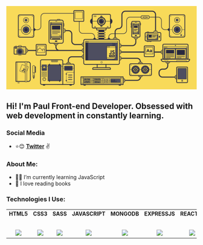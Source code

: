 ![](https://github.com/developaul/developaul/blob/master/javascript.gif)

## Hi! I'm Paul Front-end Developer. Obsessed with web development in constantly learning.

### Social Media

* :star::blush:  **[Twitter](https://twitter.com/developaul)** :v:


### About Me:

- 👨‍💻 I’m currently learning JavaScript
- :book: I love reading books


### Technologies I Use:
<table>
  <tbody>
    <tr valign="top">
      <td width="20%" align="center">
        <span><strong>HTML5</strong></span><br><br><br>
        <img height="64px" src="https://cdn.svgporn.com/logos/html-5.svg">
      </td>
      <td width="20%" align="center">
        <span><strong>CSS3</strong></span><br><br><br>
        <img height="64px" src="https://cdn.svgporn.com/logos/css-3.svg">
      </td>
      <td width="20%" align="center">
        <span><strong>SASS</strong></span><br><br><br>
        <img height="64px" src="https://cdn.svgporn.com/logos/sass.svg">
      </td>
      <td width="20%" align="center">
        <span><strong>JAVASCRIPT</strong></span><br><br><br>
        <img height="64px" src="https://cdn.svgporn.com/logos/javascript.svg">
      </td>
      <td width="20%" align="center">
        <span><strong>MONGODB</strong></span><br><br><br>
        <img height="64px" src="https://cdn.svgporn.com/logos/mongodb.svg">
      </td>
      <td width="20%" align="center">
        <span><strong>EXPRESSJS</strong></span><br><br><br>
        <img height="64px" src="https://cdn.svgporn.com/logos/express.svg">
      </td>
      <td width="20%" align="center">
        <span><strong>REACTJS</strong></span><br><br><br>
        <img height="64px" src="https://cdn.svgporn.com/logos/react.svg">
      </td>
      <td width="20%" align="center">
        <span><strong>NODEJS</strong></span><br><br><br>
        <img height="64px" src="https://cdn.svgporn.com/logos/nodejs.svg">
      </td>
      </tbody>
</table>
